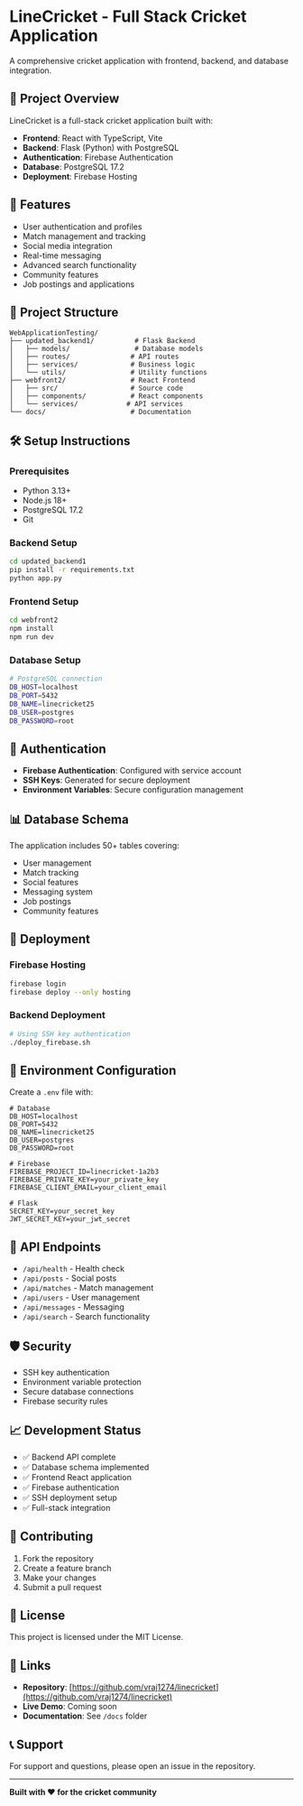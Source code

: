 # LineCricket - Full Stack Cricket Application

A comprehensive cricket application with frontend, backend, and database integration.

## 🏏 Project Overview

LineCricket is a full-stack cricket application built with:
- **Frontend**: React with TypeScript, Vite
- **Backend**: Flask (Python) with PostgreSQL
- **Authentication**: Firebase Authentication
- **Database**: PostgreSQL 17.2
- **Deployment**: Firebase Hosting

## 🚀 Features

- User authentication and profiles
- Match management and tracking
- Social media integration
- Real-time messaging
- Advanced search functionality
- Community features
- Job postings and applications

## 📁 Project Structure

```
WebApplicationTesting/
├── updated_backend1/          # Flask Backend
│   ├── models/                # Database models
│   ├── routes/               # API routes
│   ├── services/             # Business logic
│   └── utils/                # Utility functions
├── webfront2/                # React Frontend
│   ├── src/                  # Source code
│   ├── components/           # React components
│   └── services/            # API services
└── docs/                     # Documentation
```

## 🛠️ Setup Instructions

### Prerequisites
- Python 3.13+
- Node.js 18+
- PostgreSQL 17.2
- Git

### Backend Setup
```bash
cd updated_backend1
pip install -r requirements.txt
python app.py
```

### Frontend Setup
```bash
cd webfront2
npm install
npm run dev
```

### Database Setup
```bash
# PostgreSQL connection
DB_HOST=localhost
DB_PORT=5432
DB_NAME=linecricket25
DB_USER=postgres
DB_PASSWORD=root
```

## 🔐 Authentication

- **Firebase Authentication**: Configured with service account
- **SSH Keys**: Generated for secure deployment
- **Environment Variables**: Secure configuration management

## 📊 Database Schema

The application includes 50+ tables covering:
- User management
- Match tracking
- Social features
- Messaging system
- Job postings
- Community features

## 🚀 Deployment

### Firebase Hosting
```bash
firebase login
firebase deploy --only hosting
```

### Backend Deployment
```bash
# Using SSH key authentication
./deploy_firebase.sh
```

## 🔧 Environment Configuration

Create a `.env` file with:
```env
# Database
DB_HOST=localhost
DB_PORT=5432
DB_NAME=linecricket25
DB_USER=postgres
DB_PASSWORD=root

# Firebase
FIREBASE_PROJECT_ID=linecricket-1a2b3
FIREBASE_PRIVATE_KEY=your_private_key
FIREBASE_CLIENT_EMAIL=your_client_email

# Flask
SECRET_KEY=your_secret_key
JWT_SECRET_KEY=your_jwt_secret
```

## 📱 API Endpoints

- `/api/health` - Health check
- `/api/posts` - Social posts
- `/api/matches` - Match management
- `/api/users` - User management
- `/api/messages` - Messaging
- `/api/search` - Search functionality

## 🛡️ Security

- SSH key authentication
- Environment variable protection
- Secure database connections
- Firebase security rules

## 📈 Development Status

- ✅ Backend API complete
- ✅ Database schema implemented
- ✅ Frontend React application
- ✅ Firebase authentication
- ✅ SSH deployment setup
- ✅ Full-stack integration

## 🤝 Contributing

1. Fork the repository
2. Create a feature branch
3. Make your changes
4. Submit a pull request

## 📄 License

This project is licensed under the MIT License.

## 🔗 Links

- **Repository**: [https://github.com/vraj1274/linecricket](https://github.com/vraj1274/linecricket)
- **Live Demo**: Coming soon
- **Documentation**: See `/docs` folder

## 📞 Support

For support and questions, please open an issue in the repository.

---

**Built with ❤️ for the cricket community**